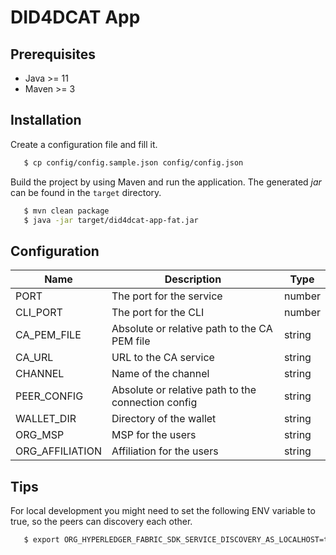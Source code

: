 # DID4DCAT App

## Prerequisites

- Java >= 11
- Maven >= 3

## Installation

Create a configuration file and fill it.

```bash
   $ cp config/config.sample.json config/config.json 
```


Build the project by using Maven and run the application. The generated _jar_ can be found in the `target` directory.

```bash
   $ mvn clean package
   $ java -jar target/did4dcat-app-fat.jar
```

## Configuration

| Name        | Description                                        | Type   |
|-------------|----------------------------------------------------|--------|
| PORT        | The port for the service                           | number |
| CLI_PORT    | The port for the CLI                               | number |
| CA_PEM_FILE | Absolute or relative path to the CA PEM file       | string |
| CA_URL      | URL to the CA service                              | string |
| CHANNEL     | Name of the channel                                | string |
| PEER_CONFIG | Absolute or relative path to the connection config | string |
| WALLET_DIR  | Directory of the wallet                            | string |
| ORG_MSP  | MSP for the users                                  | string |
| ORG_AFFILIATION  | Affiliation for the users                          | string |


## Tips

For local development you might need to set the following ENV variable to true, so the peers can discovery each other. 

```bash
   $ export ORG_HYPERLEDGER_FABRIC_SDK_SERVICE_DISCOVERY_AS_LOCALHOST=true
```
